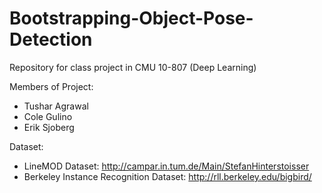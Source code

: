 # Bootstrapping-Object-Pose-Detection
Repository for class project in CMU 10-807 (Deep Learning)

Members of Project:
* Tushar Agrawal
* Cole Gulino
* Erik Sjoberg

Dataset:
* LineMOD Dataset: http://campar.in.tum.de/Main/StefanHinterstoisser
* Berkeley Instance Recognition Dataset: http://rll.berkeley.edu/bigbird/ 
